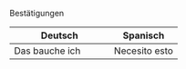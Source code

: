 Bestätigungen


| Deutsch                  | Spanisch        |
|--------------------------|-----------------|
| Das bauche ich           | Necesito esto   |
